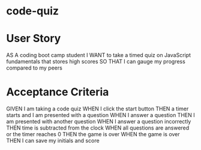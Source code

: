 # code-quiz

# User Story
AS A coding boot camp student
I WANT to take a timed quiz on JavaScript fundamentals that stores high scores
SO THAT I can gauge my progress compared to my peers
# Acceptance Criteria
GIVEN I am taking a code quiz
WHEN I click the start button
THEN a timer starts and I am presented with a question
WHEN I answer a question
THEN I am presented with another question
WHEN I answer a question incorrectly
THEN time is subtracted from the clock
WHEN all questions are answered or the timer reaches 0
THEN the game is over
WHEN the game is over
THEN I can save my initials and score